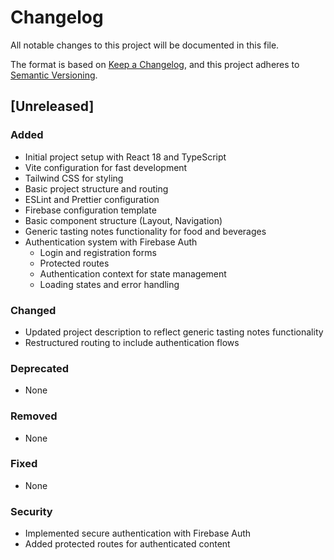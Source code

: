 # Changelog

All notable changes to this project will be documented in this file.

The format is based on [Keep a Changelog](https://keepachangelog.com/en/1.0.0/),
and this project adheres to [Semantic Versioning](https://semver.org/spec/v2.0.0.html).

## [Unreleased]

### Added
- Initial project setup with React 18 and TypeScript
- Vite configuration for fast development
- Tailwind CSS for styling
- Basic project structure and routing
- ESLint and Prettier configuration
- Firebase configuration template
- Basic component structure (Layout, Navigation)
- Generic tasting notes functionality for food and beverages
- Authentication system with Firebase Auth
  - Login and registration forms
  - Protected routes
  - Authentication context for state management
  - Loading states and error handling

### Changed
- Updated project description to reflect generic tasting notes functionality
- Restructured routing to include authentication flows

### Deprecated
- None

### Removed
- None

### Fixed
- None

### Security
- Implemented secure authentication with Firebase Auth
- Added protected routes for authenticated content 